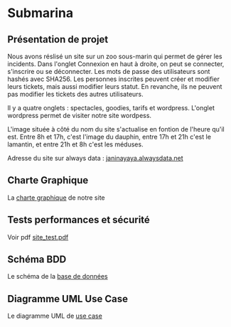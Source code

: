 # Submarina

## Présentation de projet

Nous avons réslisé un site sur un zoo sous-marin qui permet de gérer les incidents.
Dans l'onglet Connexion en haut à droite, on peut se connecter, s'inscrire ou se déconnecter.
Les mots de passe des utilisateurs sont hashés avec SHA256.
Les personnes inscrites peuvent créer et modifier leurs tickets, mais aussi modifier leurs statut. En revanche, ils ne peuvent pas modifier les tickets des autres utilisateurs.

Il y a quatre onglets : spectacles, goodies, tarifs et wordpress.
L'onglet wordpress permet de visiter notre site wordpess.

L'image située à côté du nom du site s'actualise en fontion de l'heure qu'il est.
Entre 8h et 17h, c'est l'image du dauphin, entre 17h et 21h c'est le lamantin, et entre 21h et 8h c'est les méduses.


Adresse du site sur always data :
[janinayaya.alwaysdata.net](http://janinayaya.alwaysdata.net)

## Charte Graphique

La [charte graphique](Charte_graphique.pdf) de notre site

## Tests performances et sécurité

Voir pdf [site_test.pdf](site_tests.pdf)

## Schéma BDD

Le schéma de la [base de données](schema_bdd.png)

## Diagramme UML Use Case

Le diagramme UML de [use case](UseCaseDiagram_submarina.png)
